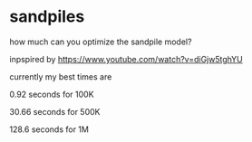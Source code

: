 # sandpiles
how much can you optimize the sandpile model?

inpspired by https://www.youtube.com/watch?v=diGjw5tghYU

currently my best times are

0.92 seconds for 100K


30.66 seconds for 500K


128.6 seconds for 1M
